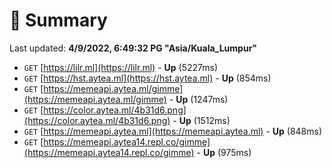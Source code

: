 # 📖 Summary
Last updated: **4/9/2022, 6:49:32 PG "Asia/Kuala_Lumpur"**

- `GET` [https://lilr.ml](https://lilr.ml) - **Up** (5227ms)
- `GET` [https://hst.aytea.ml](https://hst.aytea.ml) - **Up** (854ms)
- `GET` [https://memeapi.aytea.ml/gimme](https://memeapi.aytea.ml/gimme) - **Up** (1247ms)
- `GET` [https://color.aytea.ml/4b31d6.png](https://color.aytea.ml/4b31d6.png) - **Up** (1512ms)
- `GET` [https://memeapi.aytea.ml](https://memeapi.aytea.ml) - **Up** (848ms)
- `GET` [https://memeapi.aytea14.repl.co/gimme](https://memeapi.aytea14.repl.co/gimme) - **Up** (975ms)
